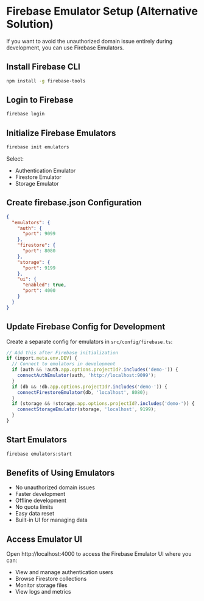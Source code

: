 # Firebase Emulator Setup (Alternative Solution)

If you want to avoid the unauthorized domain issue entirely during development, you can use Firebase Emulators.

## Install Firebase CLI
```bash
npm install -g firebase-tools
```

## Login to Firebase
```bash
firebase login
```

## Initialize Firebase Emulators
```bash
firebase init emulators
```

Select:
- Authentication Emulator
- Firestore Emulator
- Storage Emulator

## Create firebase.json Configuration
```json
{
  "emulators": {
    "auth": {
      "port": 9099
    },
    "firestore": {
      "port": 8080
    },
    "storage": {
      "port": 9199
    },
    "ui": {
      "enabled": true,
      "port": 4000
    }
  }
}
```

## Update Firebase Config for Development
Create a separate config for emulators in `src/config/firebase.ts`:

```typescript
// Add this after Firebase initialization
if (import.meta.env.DEV) {
  // Connect to emulators in development
  if (auth && !auth.app.options.projectId?.includes('demo-')) {
    connectAuthEmulator(auth, 'http://localhost:9099');
  }
  if (db && !db.app.options.projectId?.includes('demo-')) {
    connectFirestoreEmulator(db, 'localhost', 8080);
  }
  if (storage && !storage.app.options.projectId?.includes('demo-')) {
    connectStorageEmulator(storage, 'localhost', 9199);
  }
}
```

## Start Emulators
```bash
firebase emulators:start
```

## Benefits of Using Emulators
- No unauthorized domain issues
- Faster development
- Offline development
- No quota limits
- Easy data reset
- Built-in UI for managing data

## Access Emulator UI
Open http://localhost:4000 to access the Firebase Emulator UI where you can:
- View and manage authentication users
- Browse Firestore collections
- Monitor storage files
- View logs and metrics